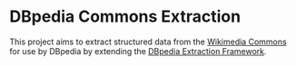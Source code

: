 DBpedia Commons Extraction
==========================

This project aims to extract structured data from the 
[Wikimedia Commons](http://commons.wikimedia.org) for 
use by DBpedia by extending the 
[DBpedia Extraction Framework](http://github.com/dbpedia/extraction-framework).
    
